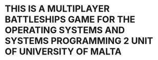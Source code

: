# THIS IS A MULTIPLAYER BATTLESHIPS GAME FOR THE OPERATING SYSTEMS AND SYSTEMS PROGRAMMING 2 UNIT OF UNIVERSITY OF MALTA
